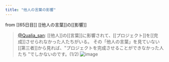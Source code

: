 ```yaml
---
title: "他人の言葉の影響"
---
```


from [[65日目]]
[[他人の言葉]]の[[影響]]
> [@Qualia_san](https://twitter.com/Qualia_san/status/1610797615079391233?s=20&t=3mMFzzm4JtdSmvAZgnLIdQ): [[他人]]の[[言葉]]に影響されて、[[プロジェクト]]を[[完成]]させられなかった人たちがいる。
> その「他人の言葉」を見ていない[[第三者]]から見れば、"プロジェクトを完成させることができなかった人たち "でしかないのです。(1/2)
> ![image](https://pbs.twimg.com/media/Flqz40eaMAAyrUv.png)

